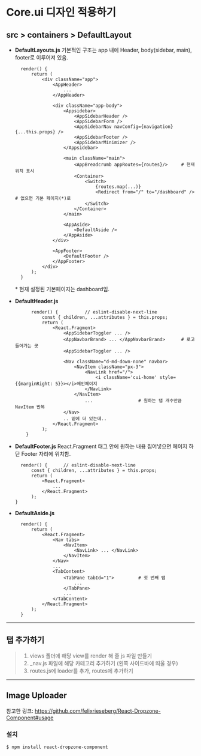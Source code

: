 # Core.ui 디자인 적용하기

## src > containers > DefaultLayout
* **DefaultLayouts.js**
	기본적인 구조는 app 내에 Header, body(sidebar, main), footer로 이루어져 있음.

	    render() {
		    return (
			    <div className="app">
				    <AppHeader>
					    ...
				    </AppHeader>

					<div className="app-body">
						<Appsidebar>
							<AppSidebarHeader />
							<AppSidebarForm />
				            <AppSidebarNav navConfig={navigation} {...this.props} />
				            <AppSidebarFooter />
				            <AppSidebarMinimizer />
						</Appsidebar>

						<main className="main">
							<AppBreadcrumb appRoutes={routes}/>		# 현재 위치 표시
							<Container>
								<Switch>
									{routes.map(...)}
									<Redirect from="/" to="/dashboard" />		# 없으면 기본 페이지(*)로
								</Switch>
							</Container>
						</main>

						<AppAside>
				            <DefaultAside />
				        </AppAside>
					</div>

					<AppFooter>
				        <DefaultFooter />
			        </AppFooter>
			    </div>
		    );
	    }

	\* 현재 설정된 기본페이지는 dashboard임.

* **DefaultHeader.js**

			render() {          // eslint-disable-next-line
				const { children, ...attributes } = this.props;
				return (
					<React.Fragment>
						<AppSidebarToggler ... />
						<AppNavbarBrand> ... </AppNavbarBrand>		# 로고 들어가는 곳
						<AppSidebarToggler ... />

						<Nav className="d-md-down-none" navbar>
							<NavItem className="px-3">
					            <NavLink href="/">
						            <i className='cui-home' style={{marginRight: 5}}></i>메인페이지
						        </NavLink>
							</NavItem>
						        ...					# 원하는 탭 개수만큼 NavItem 반복
						</Nav>
						.. 밑에 더 있는데..
					</React.Fragment>
				);
		  }

* **DefaultFooter.js**
React.Fragment 태그 안에 원하는 내용 집어넣으면 페이지 하단 Footer 자리에 위치함.

		render() {      // eslint-disable-next-line
			const { children, ...attributes } = this.props;
			return (
				<React.Fragment>
					...
			    </React.Fragment>
		    );
	  }

* **DefaultAside.js**

		render() {
			return (
				<React.Fragment>
					<Nav tabs>
						<NavItem>
							<NavLink> ... </NavLink>
						</NavItem>
					</Nav>
					...
					<TabContent>
						<TabPane tabId="1">			# 첫 번째 탭
							...
						</TabPane>
						...
					</TabContent>
				</React.Fragment>
			);
		}

---

## 탭 추가하기

> 1. views 폴더에 해당 view를 render 해 줄 js 파일 만들기
> 2. _nav.js 파일에 해당 카테고리 추가하기 (왼쪽 사이드바에 띄울 경우)
> 3. routes.js에 loader를 추가, routes에 추가하기

---

## Image Uploader

참고한 링크: https://github.com/felixrieseberg/React-Dropzone-Component#usage

### 설치

	$ npm install react-dropzone-component
